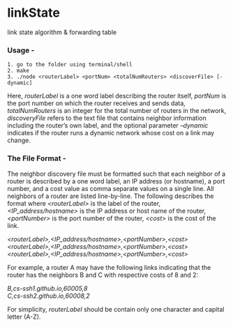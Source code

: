 # linkState
link state algorithm &amp; forwarding table

### Usage -
	1. go to the folder using terminal/shell
	2. make
	3. ./node <routerLabel> <portNum> <totalNumRouters> <discoverFile> [-dynamic]

Here, *routerLabel* is a one word label describing the router itself, *portNum* is the port number on which the router receives and sends data, *totalNumRouters* is an integer for the total number of routers in the network, *discoveryFile* refers to the text file that contains neighbor information including the router’s own label, and the optional parameter *–dynamic* indicates if the router runs a dynamic network whose cost on a link may change.

### The File Format -

The neighbor discovery file must be formatted such that each neighbor of a router is described by a one word label, an IP address (or hostname), a port number, and a cost value as comma separate values on a single line. All neighbors of a router are listed line-by-line. The following describes the format where *\<routerLabel\>* is the label of the router, *\<IP_address/hostname\>* is the IP address or host name of the router, *\<portNumber\>* is the port number of the router, *\<cost\>* is the cost of the link.

*\<routerLabel\>,\<IP_address/hostname\>,\<portNumber\>,\<cost\>*  
*\<routerLabel\>,\<IP_address/hostname\>,\<portNumber\>,\<cost\>*  
*\<routerLabel\>,\<IP_address/hostname\>,\<portNumber\>,\<cost\>* 

For example, a router A may have the following links indicating that the router has the neighbors B and C with respective costs of 8 and 2:

*B,cs-ssh1.github.io,60005,8*  
*C,cs-ssh2.github.io,60008,2*

For simplicity, *routerLabel* should be contain only one character and capital letter (A-Z).




